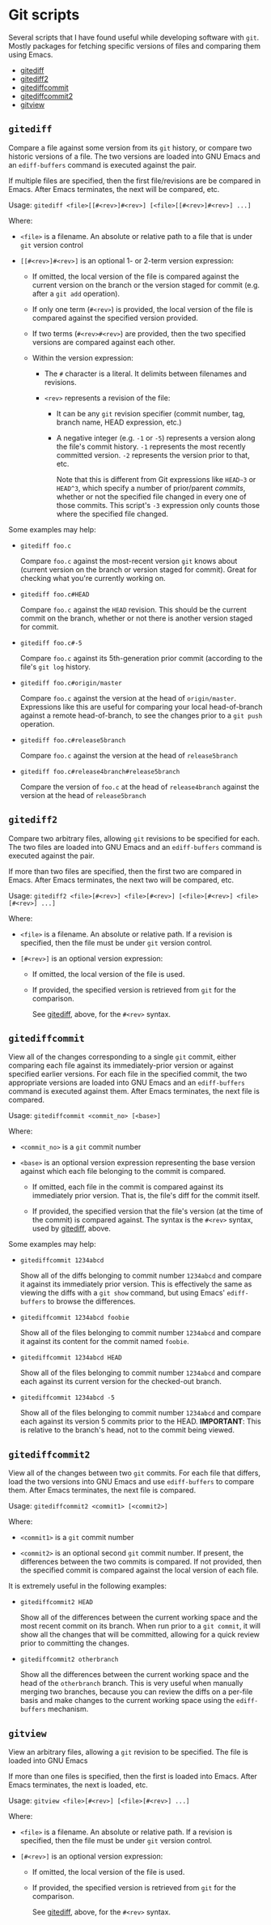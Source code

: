 # Git scripts

Several scripts that I have found useful while developing software with `git`.
Mostly packages for fetching specific versions of files and comparing them
using Emacs.

* [gitediff](#gitediff)
* [gitediff2](#gitediff2)
* [gitediffcommit](#gitediffcommit)
* [gitediffcommit2](#gitediffcommit2)
* [gitview](#gitview)

## `gitediff`

Compare a file against some version from its `git` history, or compare two
historic versions of a file.  The two versions are loaded into GNU Emacs and an
`ediff-buffers` command is executed against the pair.

If multiple files are specified, then the first file/revisions are be compared
in Emacs.  After Emacs terminates, the next will be compared, etc.

Usage: `gitediff <file>[[#<rev>]#<rev>] [<file>[[#<rev>]#<rev>] ...]`

Where:

* `<file>` is a filename.  An absolute or relative path to a file that is under
`git` version control

* `[[#<rev>]#<rev>]` is an optional 1- or 2-term version expression:

  * If omitted, the local version of the file is compared against the current
    version on the branch or the version staged for commit (e.g. after a `git
    add` operation).
  * If only one term (`#<rev>`) is provided, the local version of the file is
    compared against the specified version provided.
  * If two terms (`#<rev>#<rev>`) are provided, then the two specified versions
    are compared against each other.
    
  * Within the version expression:
  
    * The `#` character is a literal.  It delimits between filenames and
      revisions.
    * `<rev>` represents a revision of the file:
      
      * It can be any `git` revision specifier (commit number, tag, branch
        name, HEAD expression, etc.)
      * A negative integer (e.g. `-1` or `-5`) represents a version along the
        file's commit history.  `-1` represents the most recently committed
        version.  `-2` represents the version prior to that, etc.
        
        Note that this is different from Git expressions like `HEAD~3` or
        `HEAD^3`, which specify a number of prior/parent *commits*, whether or
        not the specified file changed in every one of those commits.  This
        script's `-3` expression only counts those where the specified file
        changed.
        
Some examples may help:

* `gitediff foo.c`

  Compare `foo.c` against the most-recent version `git` knows about (current
  version on the branch or version staged for commit).  Great for checking what
  you're currently working on.
  
* `gitediff foo.c#HEAD`

  Compare `foo.c` against the `HEAD` revision.  This should be the current
  commit on the branch, whether or not there is another version staged for
  commit.
  
* `gitediff foo.c#-5`

  Compare `foo.c` against its 5th-generation prior commit (according to the
  file's `git log` history.

* `gitediff foo.c#origin/master`

  Compare `foo.c` against the version at the head of `origin/master`.
  Expressions like this are useful for comparing your local head-of-branch
  against a remote head-of-branch, to see the changes prior to a `git push`
  operation.

* `gitediff foo.c#release5branch`

  Compare `foo.c` against the version at the head of `release5branch`
  
* `gitediff foo.c#release4branch#release5branch`

  Compare the version of `foo.c` at the head of `release4branch` against the
  version at the head of `release5branch`

## `gitediff2`

Compare two arbitrary files, allowing `git` revisions to be specified for each.
The two files are loaded into GNU Emacs and an `ediff-buffers` command is
executed against the pair.

If more than two files are specified, then the first two are compared in
Emacs.  After Emacs terminates, the next two will be compared, etc.

Usage: `gitediff2 <file>[#<rev>] <file>[#<rev>] [<file>[#<rev>] <file>[#<rev>]
...]`

Where:
* `<file>` is a filename.  An absolute or relative path.  If a revision is
  specified, then the file must be under `git` version control.

* `[#<rev>]` is an optional version expression:

  * If omitted, the local version of the file is used.
  * If provided, the specified version is retrieved from `git` for the
    comparison.
    
    See [gitediff](#gitediff), above, for the `#<rev>` syntax.

## `gitediffcommit`

View all of the changes corresponding to a single `git` commit, either
comparing each file against its immediately-prior version or against specified
earlier versions.  For each file in the specified commit, the two appropriate
versions are loaded into GNU Emacs and an `ediff-buffers` command is executed
against them.  After Emacs terminates, the next file is compared.

Usage: `gitediffcommit <commit_no> [<base>]`

Where:
* `<commit_no>` is a `git` commit number
* `<base>` is an optional version expression representing the base version
  against which each file belonging to the commit is compared.
  
  * If omitted, each file in the commit is compared against its immediately
    prior version.  That is, the file's diff for the commit itself.
    
  * If provided, the specified version that the file's version (at the time of
    the commit) is compared against.  The syntax is the `#<rev>` syntax, used
    by [gitediff](#gitediff), above.
    
Some examples may help:

* `gitediffcommit 1234abcd`

   Show all of the diffs belonging to commit number `1234abcd` and compare it
   against its immediately prior version.  This is effectively the same as
   viewing the diffs with a `git show` command, but using Emacs'
   `ediff-buffers` to browse the differences.
   
* `gitediffcommit 1234abcd foobie`

   Show all of the files belonging to commit number `1234abcd` and compare it
   against its content for the commit named `foobie`.

* `gitediffcommit 1234abcd HEAD`

   Show all of the files belonging to commit number `1234abcd` and compare each
   against its current version for the checked-out branch.

* `gitediffcommit 1234abcd -5`

   Show all of the files belonging to commit number `1234abcd` and compare each
   against its version 5 commits prior to the HEAD.  **IMPORTANT**: This is
   relative to the branch's head, not to the commit being viewed.

## `gitediffcommit2`

View all of the changes between two `git` commits.  For each file that differs,
load the two versions into GNU Emacs and use `ediff-buffers` to compare them.
After Emacs terminates, the next file is compared.

Usage: `gitediffcommit2 <commit1> [<commit2>]`

Where:

* `<commit1>` is a `git` commit number

* `<commit2>` is an optional second `git` commit number.  If present, the
  differences between the two commits is compared.  If not provided, then the
  specified commit is compared against the local version of each file.
  
It is extremely useful in the following examples:

* `gitediffcommit2 HEAD`

  Show all of the differences between the current working space and the most
  recent commit on its branch.  When run prior to a `git commit`, it will show
  all the changes that will be committed, allowing for a quick review prior to
  committing the changes.
  
* `gitediffcommit2 otherbranch`

  Show all the differences between the current working space and the head of
  the `otherbranch` branch.  This is very useful when manually merging two
  branches, because you can review the diffs on a per-file basis and make
  changes to the current working space using the `ediff-buffers` mechanism.

## `gitview`

View an arbitrary files, allowing a `git` revision to be specified.  The file
is loaded into GNU Emacs

If more than one files is specified, then the first is loaded into Emacs.
After Emacs terminates, the next is loaded, etc.

Usage: `gitview <file>[#<rev>] [<file>[#<rev>] ...]`

Where:
* `<file>` is a filename.  An absolute or relative path.  If a revision is
  specified, then the file must be under `git` version control.

* `[#<rev>]` is an optional version expression:

  * If omitted, the local version of the file is used.
  * If provided, the specified version is retrieved from `git` for the
    comparison.
    
    See [gitediff](#gitediff), above, for the `#<rev>` syntax.
